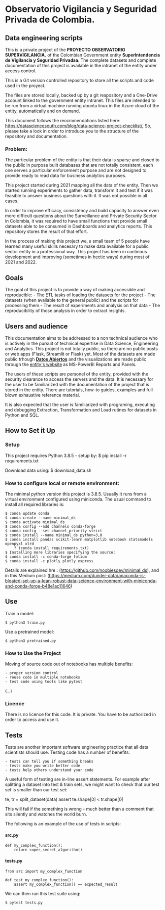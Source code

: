 # Observatorio Vigilancia y Seguridad Privada de Colombia. 

## Data engineering scripts

This is a private project of the **PROYECTO OBSERVATORIO SUPERVIGILANCIA.** of the Colombian Government entity **SuperIntendencia de Vigilancia y Seguridad Privadaa**. The complete datasets and complete documentation of this project is available in the intranet of the entity under access control. 

This is a Git version controlled repository to store all the scripts and code used in the proyect.

The files are stored locally, backed up by a git respository and a One-Drive account linked to the government entity intranet. This files are intended to be run from a virtual machine running ubuntu linux in the Azure cloud of the entity, automatically and on demand.

This document follows the reocmmendations listed here: https://datasciencesouth.com/blog/data-science-project-checklist/, So, please take a look in order to introduce you to the structure of the repository and documentation.

### Problem:
The particular problem of the entity is that their data is sparse and closed to the public in purpose built databases that are not totally consistent, each one serves a particular enforcement purpose and are not designed to provide ready to read data for business analytics purposes.

This project started during 2021 mapping all the data of the entity. Then we started running experiments to gather data, transform it and test if it was feasible to answer business questions with it. It was not possible in all cases. 

In order to improve efficacy, consistency and build capacity to answer even more difficult questions about the Surveillance and Private Security Sector in Colombia, it was required to have small functions that provide small datasets able to be consumed in Dashboards and analytics reports. This repository stores the result of that effort.

In the process of making this project we, a small team of 5 people have learned many useful skills necesary to make data available for a public sector entity in a professional way. This project has been in continous development and improving (sometimes in hectic ways) during most of 2021 and 2022.

## Goals

The goal of this project is to provide a way of making accessible and reproducible:
    - The ETL tasks of loading the datasets for the project 
    - The datasets (when avaliable to the general public) and the scripts for processing them
    - The result of experiments and analysis on that data
    - The reproducibility of those analysis in order to extract insights.

## Users and audience

This documentation aims to be addressed to a non technical audience who is actively in the pursuit of technical expertise in Data Science, Engineering and Analytics. This project is not totally public, so there are no public posts or web apps (Flask, Streamlit or Flask) yet. Most of the datasets are made public trhough [**Datos Abiertos**](https://datos.gov.co/) and the visualizations are made public through the [entity's website](https://supervigilancia.gov.co/) as MS-PowerBI Reports and Panels. 

The users of these scripts are personel of the entity, provided with the security clearance to access the servers and the data. It is necessary for the user to be familiarized with the documentation of the project that is stored in the entity. There are tutorials, how-to guides, examples and full blown exhaustive reference material. 

It is also expected that the user is familiarized with programing, executing and debugging Extraction, Transformation and Load rutines for datasets in Python and SQL.


## How to Set it Up

### Setup

This project requires Python 3.8.5 - setup by:
    $ pip install -r requirements.txt

Download data using:
    $ download_data.sh

### How to configure local or remote environment:

The minimal python version this project is 3.8.5. Usually it runs from a virtual environment configured using miniconda. 
The usual command to install all required libraries is:

    $ conda update conda
    $ conda create --name minimal_ds
    $ conda activate minimal_ds
    $ conda config --add channels conda-forge
    $ conda config --set channel_priority strict
    $ conda install --name minimal_ds python=3,8
    $ conda install pandas scikit-learn matplotlib notebook statsmodels openpyxl xlrd
        ? (conda install requirements.txt)
    $ Installing more libraries specifying the source:
    $ conda install -c conda-forge folium
    $ conda install -c plotly plotly_express

Details are explained hre : (https://github.com/noobiesdev/minimal_ds), and in this Medium post:  (https://medium.com/dunder-data/anaconda-is-bloated-set-up-a-lean-robust-data-science-environment-with-miniconda-and-conda-forge-b48e1ac11646)



## Use

Train a model:

    $ python3 train.py

Use a pretrained model:

    $ python3 pretrained.py


### How to Use the Project

Moving of source code out of notebooks has multiple benefits:

    - proper version control
    - reuse code in multiple notebooks
    - test code using tools like pytest


(...)

### Licence

There is no licence for this code. It is private. You have to be authorized in order to access and use it.


## Tests

Tests are another important software engineering practice that all data scientists should use. Testing code has a number of benefits:

    - tests can tell you if something breaks
    - tests make you write better code
    - tests help others understand your code

A useful form of testing are in-line assert statements. For example after splitting a dataset into test & train sets, we might want to check that our test set is smaller than our test set:

te, tr = split_dataset(data)
assert te.shape[0] < tr.shape[0]

This will fail if the something is wrong - much better than a comment that sits silently and watches the world burn.

The following is an example of the use of tests in scripts:

#### src.py
    def my_complex_function():
        return super_secret_algorithm()

#### tests.py
    from src import my_complex_function

    def test_my_complex_function():
        assert my_complex_function() == expected_result

We can then run this test suite using:

    $ pytest tests.py